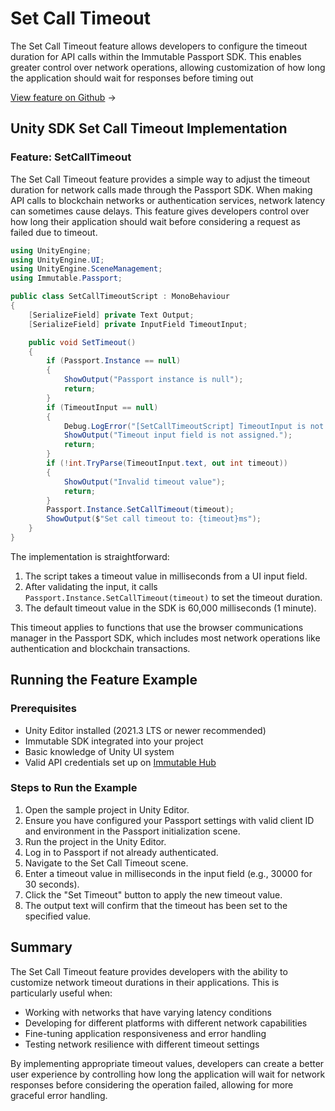 <div class="display-none">

# Set Call Timeout

</div>

The Set Call Timeout feature allows developers to configure the timeout duration for API calls within the Immutable Passport SDK. This enables greater control over network operations, allowing customization of how long the application should wait for responses before timing out

<div class="button-component">

[View feature on Github](https://github.com/immutable/unity-immutable-sdk/tree/main/sample/Assets/Scripts/Passport/Other/SetCallTimeout) <span class="button-component-arrow">→</span>

</div>

## Unity SDK Set Call Timeout Implementation

### Feature: SetCallTimeout

The Set Call Timeout feature provides a simple way to adjust the timeout duration for network calls made through the Passport SDK. When making API calls to blockchain networks or authentication services, network latency can sometimes cause delays. This feature gives developers control over how long their application should wait before considering a request as failed due to timeout.

```csharp title="SetCallTimeoutScript" manualLink="https://github.com/immutable/unity-immutable-sdk/blob/main/sample/Assets/Scripts/Passport/Other/SetCallTimeout/SetCallTimeoutScript.cs"
using UnityEngine;
using UnityEngine.UI;
using UnityEngine.SceneManagement;
using Immutable.Passport;

public class SetCallTimeoutScript : MonoBehaviour
{
    [SerializeField] private Text Output;
    [SerializeField] private InputField TimeoutInput;

    public void SetTimeout()
    {
        if (Passport.Instance == null)
        {
            ShowOutput("Passport instance is null");
            return;
        }
        if (TimeoutInput == null)
        {
            Debug.LogError("[SetCallTimeoutScript] TimeoutInput is not assigned in the Inspector.");
            ShowOutput("Timeout input field is not assigned.");
            return;
        }
        if (!int.TryParse(TimeoutInput.text, out int timeout))
        {
            ShowOutput("Invalid timeout value");
            return;
        }
        Passport.Instance.SetCallTimeout(timeout);
        ShowOutput($"Set call timeout to: {timeout}ms");
    }
}
```

The implementation is straightforward:

1. The script takes a timeout value in milliseconds from a UI input field.
2. After validating the input, it calls `Passport.Instance.SetCallTimeout(timeout)` to set the timeout duration.
3. The default timeout value in the SDK is 60,000 milliseconds (1 minute).

This timeout applies to functions that use the browser communications manager in the Passport SDK, which includes most network operations like authentication and blockchain transactions.

## Running the Feature Example

### Prerequisites

- Unity Editor installed (2021.3 LTS or newer recommended)
- Immutable SDK integrated into your project
- Basic knowledge of Unity UI system
- Valid API credentials set up on [Immutable Hub](https://hub.immutable.com/)

### Steps to Run the Example

1. Open the sample project in Unity Editor.
2. Ensure you have configured your Passport settings with valid client ID and environment in the Passport initialization scene.
3. Run the project in the Unity Editor.
4. Log in to Passport if not already authenticated.
5. Navigate to the Set Call Timeout scene.
6. Enter a timeout value in milliseconds in the input field (e.g., 30000 for 30 seconds).
7. Click the "Set Timeout" button to apply the new timeout value.
8. The output text will confirm that the timeout has been set to the specified value.

## Summary

The Set Call Timeout feature provides developers with the ability to customize network timeout durations in their applications. This is particularly useful when:

- Working with networks that have varying latency conditions
- Developing for different platforms with different network capabilities
- Fine-tuning application responsiveness and error handling
- Testing network resilience with different timeout settings

By implementing appropriate timeout values, developers can create a better user experience by controlling how long the application will wait for network responses before considering the operation failed, allowing for more graceful error handling. 